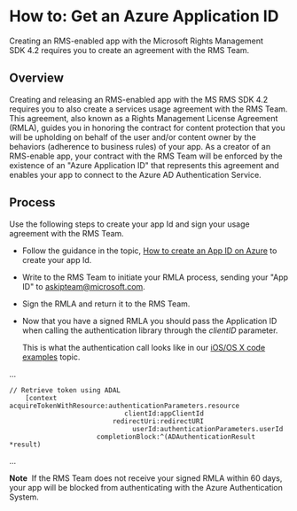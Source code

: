 How to: Get an Azure Application ID
===============================================================================

Creating an RMS-enabled app with the Microsoft Rights Management SDK 4.2 requires you to create an agreement with the RMS Team.

## Overview

Creating and releasing an RMS-enabled app with the MS RMS SDK 4.2 requires you to also create a services usage agreement with the RMS Team. This agreement, also known as a Rights Management License Agreement (RMLA), guides you in honoring the contract for content protection that you will be upholding on behalf of the user and/or content owner by the behaviors (adherence to business rules) of your app. As a creator of an RMS-enable app, your contract with the RMS Team will be enforced by the existence of an "Azure Application ID" that represents this agreement and enables your app to connect to the Azure AD Authentication Service.

## Process

Use the following steps to create your app Id and sign your usage agreement with the RMS Team.

-   Follow the guidance in the topic, [How to create an App ID on Azure](https://msdn.microsoft.com/en-us/library/azure/dn132599.aspx) to create your app Id.
-   Write to the RMS Team to initiate your RMLA process, sending your "App ID" to <askipteam@microsoft.com>.
-   Sign the RMLA and return it to the RMS Team.
-   Now that you have a signed RMLA you should pass the Application ID when calling the authentication library through the *clientID* parameter.

    This is what the authentication call looks like in our [iOS/OS X code examples](ios_os_x_code_examples.md) topic.

...

    // Retrieve token using ADAL
        [context acquireTokenWithResource:authenticationParameters.resource
                                 clientId:appClientId
                              redirectUri:redirectURI
                                   userId:authenticationParameters.userId
                          completionBlock:^(ADAuthenticationResult *result)
                          
...

**Note**  If the RMS Team does not receive your signed RMLA within 60 days, your app will be blocked from authenticating with the Azure Authentication System.

 

 

 
